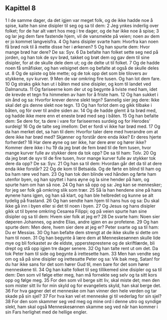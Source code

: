## Kapittel 8

1 I de samme dager, da det igjen var meget folk, og de ikke hadde noe å spise, kalte han sine disipler til seg og sa til dem:
2 Jeg ynkes inderlig over folket; for de har alt vært hos meg i tre dager, og de har ikke noe å spise;
3 og lar jeg dem fare fastende hjem, vil de vansmekte på veien; noen av dem er jo kommet langveisfra.
4 Og hans disipler svarte ham: Hvorfra kan noen få brød nok til å mette disse her i ørkenen?
5 Og han spurte dem: Hvor mange brød har dere? De sa: Syv.
6 Da befalte han folket sette seg ned på jorden, og han tok de syv brød, takket og brøt dem og gav dem til sine disipler, for at de skulle dele dem ut; og de delte ut til folket.
7 Og de hadde noen få småfisker, og han velsignet dem og befalte at også de skulle deles ut.
8 Og de spiste og ble mette; og de tok opp det som ble tilovers av stykkene, syv kurver.
9 Men de var omkring fire tusen. Og han lot dem fare.
10 Og straks gikk han ut i båten med sine disipler, og kom til landet ved Dalmanuta.
11 Og fariseerne kom der ut og begynte å tviste med ham, idet de krevde et tegn fra himmelen av ham for å friste ham.
12 Og han sukket i sin ånd og sa: Hvorfor krever denne slekt tegn? Sannelig sier jeg dere: Ikke skal det gis denne slekt noe tegn.
13 Og han forlot dem og gikk tilbake i båten, og fór over til andre siden av.
14 Og de hadde glemt å ta brød med, og hadde ikke mere enn et eneste brød med seg i båten.
15 Og han befalte dem: Se dere for, ta dere i vare for fariseernes surdeig og for Herodes' surdeig!
16 Og de talte seg imellom: Det er fordi vi ikke har brød med.
17 Og da han merket det, sa han til dem: Hvorfor taler dere med hverandre om at dere ikke har brød med? Skjønner og forstår dere enda ikke? Er deres hjerte forherdet?
18 Har dere øyne og ser ikke, har dere ører og hører ikke? Kommer dere ikke i hu
19 da jeg brøt de fem brød til de fem tusen, hvor mange kurver fulle av stykker dere da tok opp? De sa til ham: Tolv.
20 Og da jeg brøt de syv til de fire tusen, hvor mange kurver fulle av stykker tok dere da opp? De sa: Syv.
21 Og han sa til dem: Hvordan går det da til at dere enda ikke forstår?
22 Og de kom til Betsaida. Og de førte en blind til ham og ba ham røre ved ham.
23 Og han tok den blinde ved hånden og førte ham utenfor byen, og han spyttet i hans øyne og la sine hender på ham, og spurte ham om han så noe.
24 Og han så opp og sa: Jeg kan se mennesker; for jeg ser folk gå omkring slik som trær.
25 Så la han hendene sine på hans øynene hans igjen, og han så klart, og han ble helbredet og kunne se alt tydelig på frastand.
26 Og han sendte ham hjem til hans hus og sa: Du skal ikke gå inn i byen eller si det til noen i byen.
27 Og Jesus og hans disipler gikk ut til byene omkring Cesarea Filippi; og på veien spurte han sine disipler og sa til dem: Hvem sier folk at jeg er?
28 De svarte ham: Noen sier døperen Johannes, og andre Elias, andre igjen en av profetene.
29 Og han spurte dem: Men dere, hvem sier dere at jeg er? Peter svarte og sa til ham: Du er Messias.
30 Og han befalte dem strengt at de ikke skulle si dette om ham til noen.
31 Og han begynte å lære dem at Menneskesønnen skulle lide mye og bli forkastet av de eldste, yppersteprestene og de skriftlærde, bli drept og stå opp igjen tre dager senere.
32 Og han talte rent ut om det. Da tok Peter ham til side og begynte å irettesette ham.
33 Men han vendte seg om og så på sine disipler og irettesatte Peter og sa: Vik bak meg, Satan! for du har ikke sans for det som hører Gud til, men bare for det som hører menneskene til.
34 Og han kalte folket til seg tillikemed sine disipler og sa til dem: Den som vil følge etter meg, han må fornekte seg selv og ta sitt kors opp og følge meg.
35 For den som vil berge sitt liv, skal miste det; men den som mister sitt liv for min skyld og for evangeliets skyld, han skal berge det.
36 For hva gagner det et menneske om han vinner den hele verden og tar skade på sin sjel?
37 For hva kan vel et menneske gi til vederlag for sin sjel?
38 For den som skammer seg ved meg og mine ord i denne utro og syndige slekt, ham skal også Menneskesønnen skamme seg ved når han kommer i sin Fars herlighet med de hellige engler.
